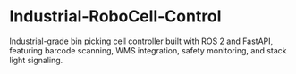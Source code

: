 # Industrial-RoboCell-Control
Industrial-grade bin picking cell controller built with ROS 2 and FastAPI, featuring barcode scanning, WMS integration, safety monitoring, and stack light signaling.
